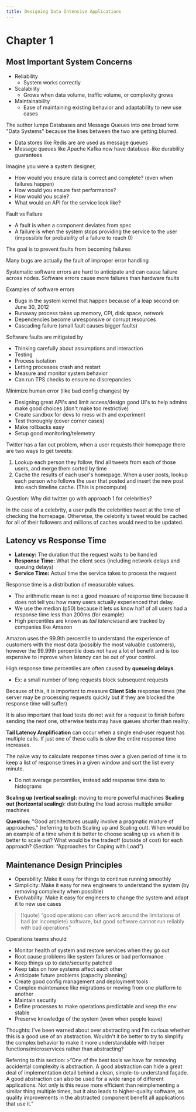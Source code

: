 ```yaml
---
title: Designing Data Intensive Applications
---
```


# Chapter 1

## Most Important System Concerns

* Reliability
  * System works correctly
* Scalability
  * Grows when data volume, traffic volume, or complexity grows
* Maintainability
  * Ease of maintaining existing behavior and adaptability to new use cases

The author lumps Databases and Message Queues into one broad term "Data Systems" because the lines between the two are getting blurred.

* Data stores like Redis are are used as message queues
* Message queues like Apache Kafka now have database-like durability guarantees

Imagine you were a system designer, 

* How would you ensure data is correct and complete? (even when failures happen)
* How would you ensure fast performance?
* How would you scale?
* What would an API for the service look like?

Fault vs Failure

* A fault is when a component deviates from spec
* A failure is when the system stops providing the service to the user (impossible for probability of a failure to reach 0)

The goal is to prevent faults from becoming failures

Many bugs are actually the fault of improper error handling

Systematic software errors are hard to anticipate and can cause failure across nodes. Software errors cause more failures than hardware faults

Examples of software errors

* Bugs in the system kernel that happen because of a leap second on June 30, 2012
* Runaway process takes up memory, CPI, disk space, network
* Dependencies become unresponsive or corrupt resources
* Cascading failure (small fault causes bigger faults)

Software faults are mitigated by

* Thinking carefully about assumptions and interaction
* Testing
* Process isolation
* Letting processes crash and restart
* Measure and monitor system behavior
* Can run TPS checks to ensure no discrepancies

Minimize human error (like bad config changes) by

* Designing great API's and limit access/design good UI's to help admins make good choices (don't make too restrictive)
* Create sandbox for devs to mess with and experiment
* Test thoroughly (cover corner cases)
* Make rollbacks easy
* Setup good monitoring/telemetry

Twitter has a fan out problem, when a user requests their homepage there are two ways to get tweets:

1. Lookup each person they follow, find all tweets from each of those users, and merge them sorted by time
1. Cache the results of each user's homepage. When a user posts, lookup each person who follows the user that posted and insert the new post into each timeline cache. (This is precompute)

Question: Why did twitter go with approach 1 for celebrities?

In the case of a celebrity, a user pulls the celebrities tweet at the time of checking the homepage. Otherwise, the celebrity's tweet would be cached for all of their followers and millions of caches would need to be updated.

## Latency vs Response Time

* **Latency:** The duration that the request waits to be handled
* **Response Time:** What the client sees (including network delays and queuing delays)
* **Service Time:** Actual time the service takes to process the request

Response time is a distribution of measurable values. 

* The arithmetic mean is not a good measure of response time because it does not tell you how many users actually experienced that delay.
* We use the median (p50) because it lets us know half of all users had a response time less than 200ms (for example)
* High percentiles are known as *tail latencies*and are tracked by companies like Amazon

Amazon uses the 99.9th percentile to understand the experience of customers with the most data (possibly the most valuable customers), however the 99.99th percentile does not have a lot of benefit and is too expensive to improve when latency can be out of your control.

High response time percentiles are often caused by **queueing delays**.

* Ex: a small number of long requests block subsequent requests

Because of this, it is important to measure **Client Side** response times (the server may be processing requests quickly but if they are blocked the response time will suffer)

It is also important that load tests do not wait for a request to finish before sending the next one, otherwise tests may have queues shorter than reality.

**Tail Latency Amplification** can occur when a single end-user request has multiple calls. If just one of these calls is slow the entire response time increases.

The naïve way to calculate response times over a given period of time is to keep a list of response times in a given window and sort the list every minute.

* Do not average percentiles, instead add response time data to histograms

**Scaling up (vertical scaling)**: moving to more powerful machines
**Scaling out (horizontal scaling)**: distributing the load across multiple smaller machines

**Question:** "Good architectures usually involve a pragmatic mixture of approaches." (referring to both Scaling up and Scaling out). When would be an example of a time when it is better to choose scaling up vs when it is better to scale out? What would be the tradeoff (outside of cost) for each approach? (Section: “Approaches for Coping with Load”)

## Maintenance Design Principles

* Operability: Make it easy for things to continue running smoothly
* Simplicity: Make it easy for new engineers to understand the system (by removing complexity when possible)
* Evolvability: Make it easy for engineers to change the system and adapt it to new use cases

 > 
 > \[!quote\] 
 > “good operations can often work around the limitations of bad (or incomplete) software, but good software cannot run reliably with bad operations”

Operations teams should

* Monitor health of system and restore services when they go out
* Root cause problems like system failures or bad performance
* Keep things up to date/security patched
* Keep tabs on how systems affect each other
* Anticipate future problems (capacity planning)
* Create good config management and deployment tools
* Complex maintenance like migrations or moving from one platform to another
* Maintain security
* Define processes to make operations predictable and keep the env stable
* Preserve knowledge of the system (even when people leave)

Thoughts: I've been warned about over abstracting and I'm curious whether this is a good use of an abstraction. Wouldn't it be better to try to simplify the complex behavior to make it more understandable with helper functions/microservices rather than abstracting?

Referring to this section:
\>“One of the best tools we have for removing accidental complexity is abstraction. A good abstraction can hide a great deal of implementation detail behind a clean, simple-to-understand façade. A good abstraction can also be used for a wide range of different applications. Not only is this reuse more efficient than reimplementing a similar thing multiple times, but it also leads to higher-quality software, as quality improvements in the abstracted component benefit all applications that use it.”
